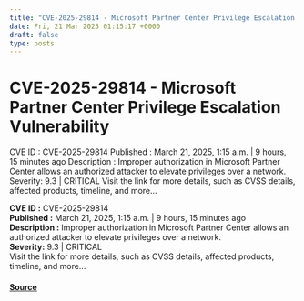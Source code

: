 ```yaml
---
title: "CVE-2025-29814 - Microsoft Partner Center Privilege Escalation Vulnerability"
date: Fri, 21 Mar 2025 01:15:17 +0000
draft: false
type: posts
---
```

# CVE-2025-29814 - Microsoft Partner Center Privilege Escalation Vulnerability





 CVE ID : CVE-2025-29814 Published : March 21, 2025, 1:15 a.m. | 9 hours, 15 minutes ago Description : Improper authorization in Microsoft Partner Center allows an authorized attacker to elevate privileges over a network. Severity: 9.3 | CRITICAL Visit the link for more details, such as CVSS details, affected products, timeline, and more... 

**CVE ID :** CVE-2025-29814  
**Published :** March 21, 2025, 1:15 a.m. | 9 hours, 15 minutes ago  
**Description :** Improper authorization in Microsoft Partner Center allows an authorized attacker to elevate privileges over a network.  
**Severity:** 9.3 | CRITICAL  
Visit the link for more details, such as CVSS details, affected products, timeline, and more...

#### [Source](https://cvefeed.io/vuln/detail/CVE-2025-29814)


